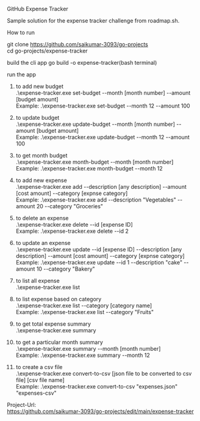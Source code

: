 
GitHub Expense Tracker    


Sample solution for the expense tracker challenge from roadmap.sh.  

How to run  

git clone https://github.com/saikumar-3093/go-projects  
cd go-projects/expense-tracker  

build the cli app
go build -o expense-tracker(bash terminal)

run the app

1. to add new budget  
.\expense-tracker.exe set-budget --month [month number] --amount [budget amount]                          
Example: .\expense-tracker.exe set-budget --month 12 --amount 100                         

2. to update budget  
.\expense-tracker.exe update-budget --month [month number] --amount [budget amount]                          
Example: .\expense-tracker.exe update-budget --month 12 --amount 100

3. to get month budget  
.\expense-tracker.exe month-budget --month [month number]  
Example: .\expense-tracker.exe month-budget --month 12

4. to add new expense  
.\expense-tracker.exe add --description [any description] --amount [cost amount] --category [expnse category]  
Example: .\expense-tracker.exe add --description "Vegetables" --amount 20 --category "Groceries"

5. to delete an expense  
.\expense-tracker.exe delete --id [expense ID]  
Example: .\expense-tracker.exe delete --id 2

6. to update an expense  
 .\expense-tracker.exe update --id [expense ID] --description [any description] --amount [cost amount] --category [expnse category]  
Example:  .\expense-tracker.exe update --id 1 --description "cake" --amount 10 --category "Bakery"

7. to list all expense  
.\expense-tracker.exe list

8. to list expense based on category  
.\expense-tracker.exe list --category [category name]  
Example:  .\expense-tracker.exe list --category "Fruits"

9. to get total expense summary  
.\expense-tracker.exe summary

10. to get a particular month summary  
.\expense-tracker.exe summary --month [month number]  
Example: .\expense-tracker.exe summary --month 12

11. to create a csv file  
.\expense-tracker.exe convert-to-csv [json file to be converted to csv file] [csv file name]  
Example: .\expense-tracker.exe convert-to-csv "expenses.json" "expenses-csv"

Project-Url:   
https://github.com/saikumar-3093/go-projects/edit/main/expense-tracker


